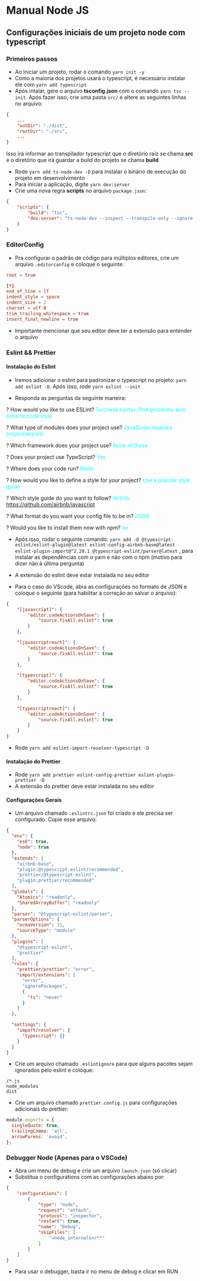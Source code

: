 # Manual Node JS

## Configurações iniciais de um projeto node com typescript

### Primeiros passos

- Ao iniciar um projeto, rodar o comando `yarn init -y`
- Como a maioria dos projetos usará o typescript, é necessário instalar ele com `yarn add typescript`
- Após intalar, gere o arquivo **tsconfig.json** com o comando `yarn tsc --init`. Após fazer isso, crie uma pasta `src/` e altere as seguintes linhas no arquivo:

``` json
{
    ...
    "outDir": "./dist",                        
    "rootDir": "./src",
    ...
}       
```

Isso irá informar ao transpilador typescript que o diretório raiz se chama **src** e o diretório que irá guardar a build do projeto se chama **build**

- Rode `yarn add ts-node-dev -D` para instalar o binário de execução do projeto em desenvolvimento
- Para iniciar a aplicação, digite `yarn dev:server`
- Crie uma nova regra **scripts** no arquivo `package.json`:

```json
{
    "scripts": {
        "build": "tsc",
        "dev:server": "ts-node-dev --inspect --transpile-only --ignore-watch node_modules src/server.ts"
    } 
}
```

### EditorConfig

- Pra configurar o padrão de código para múltiplos editores, crie um arquivo `.editorconfig` e coloque o seguinte:
  
```conf
root = true

[*]
end_of_line = lf
indent_style = space
indent_size = 2
charset = utf-8
trim_trailing_whitespace = true
insert_final_newline = true

```

- Importante mencionar que seu editor deve ter a extensão para entender o arquivo

### Eslint && Prettier

#### Instalação do Eslint

- Iremos adicionar o eslint para padronizar o typescript no projeto: `yarn add eslint -D`. Após isso, rode `yarn eslint --init`

- Responda as perguntas da seguinte maneira:

? How would you like to use ESLint? <span style="color:cyan;">To check syntax, find problems, and enforce code style</span>

? What type of modules does your project use? <span style="color:cyan">JavaScript modules (import/export)</span>

? Which framework does your project use? <span style="color:cyan">None of these</span>

? Does your project use TypeScript? <span style="color:cyan">Yes</span>

? Where does your code run? <span style="color:cyan">Node</span>

? How would you like to define a style for your project? <span style="color:cyan">Use a popular style guide</span>


? Which style guide do you want to follow? <span style="color:cyan">Airbnb: https://github.com/airbnb/javascript</span>

? What format do you want your config file to be in? <span style="color:cyan">JSON</span>

? Would you like to install them now with npm? <span style="color:cyan">no</span>


- Após isso, rodar o seguinte comando:
`yarn add -D @typescript-eslint/eslint-plugin@latest eslint-config-airbnb-base@latest eslint-plugin-import@^2.20.1 @typescript-eslint/parser@latest` , para instalar as dependências com o yarn e não com o npm (motivo para dizer não à última pergunta)

- A extensão do eslint deve estar instalada no seu editor

- Para o caso do VScode, abra as configurações no formato de JSON e coloque o seguinte (para habilitar a correção ao salvar o arquivo):

```json
{
    "[javascript]": {
        "editor.codeActionsOnSave": {
            "source.fixAll.eslint": true
        }
    },

    "[javascriptreact]": {
        "editor.codeActionsOnSave": {
            "source.fixAll.eslint": true
        }
    },

    "[typescript]": {
        "editor.codeActionsOnSave": {
            "source.fixAll.eslint": true
        }
    },

    "[typescriptreact]": {
        "editor.codeActionsOnSave": {
            "source.fixAll.eslint": true
        }
    }
}
```

- Rode `yarn add eslint-import-resolver-typescript -D`

#### Instalação do Prettier

- Rode `yarn add prettier eslint-config-prettier eslint-plugin-prettier -D`
- A extensão do prettier deve estar instalada no seu editor


#### Configurações Gerais

- Um arquivo chamado `.eslintrc.json` foi criado e ele precisa ser configurado. Copie esse arquivo:

```json
{
  "env": {
    "es6": true,
    "node": true
  },
  "extends": [
    "airbnb-base",
    "plugin:@typescript-eslint/recommended",
    "prettier/@typescript-eslint",
    "plugin:prettier/recommended"
  ],
  "globals": {
    "Atomics": "readonly",
    "SharedArrayBuffer": "readonly"
  },
  "parser": "@typescript-eslint/parser",
  "parserOptions": {
    "ecmaVersion": 11,
    "sourceType": "module"
  },
  "plugins": [
    "@typescript-eslint",
    "prettier"
  ],
  "rules": {
    "prettier/prettier": "error",
    "import/extensions": [
      "error",
      "ignorePackages",
      {
        "ts": "never"
      }
    ]
  },

  "settings": {
    "import/resolver": {
      "typescript": {}
    }
  }
}

```

- Crie um arquivo chamado `.eslintignore` para que alguns pacotes sejam ignorados pelo eslint e coloque:
```
/*.js
node_modules
dist
```

- Crie um arquivo chamado `prettier.config.js` para configurações adicionais do prettier:

```javascript
module.exports = {
  singleQuote: true,
  trailingComma: 'all',
  arrowParens: 'avoid',
};
```

### Debugger Node (Apenas para o VSCode)

- Abra um menu de debug e crie um  arquivo `launch.json` (só clicar)
- Substitua o configurations com as configurações abaixo por:
```json
{
    "configurations": [
        {
            "type": "node",
            "request": "attach",
            "protocol": "inspector",
            "restart": true,
            "name": "Debug",
            "skipFiles": [
                "<node_internals>/**"
            ]
        }
    ]
}
```

- Para usar o debugger, basta ir no menu de debug e clicar em RUN